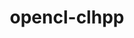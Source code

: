 ---
title: "opencl-clhpp"
layout: cache
categories: [package, v0.23.1]
meta: {"compilers": ["gcc@=11.4.0", "gcc@=9.4.0"], "num_specs": 2, "num_specs_by_stack": {"e4s": 1, "e4s-power": 1, "root": 2}, "oss": ["ubuntu20.04", "ubuntu22.04"], "platforms": ["linux"], "stacks": ["e4s", "e4s-power", "root"], "targets": ["ppc64le", "x86_64_v3"], "versions": ["2.0.16"]}
spec_details: [{"compiler": "gcc@=9.4.0", "hash": "3o7d52fpx6xtar57azekmeff5v6ev6dd", "os": "ubuntu20.04", "platform": "linux", "size": "-", "stacks": ["e4s-power", "root"], "tarball": "https://binaries.spack.io/v0.23.1/build_cache/linux-ubuntu20.04-ppc64le/gcc-9.4.0/opencl-clhpp-2.0.16/linux-ubuntu20.04-ppc64le-gcc-9.4.0-opencl-clhpp-2.0.16-3o7d52fpx6xtar57azekmeff5v6ev6dd.spack", "target": "ppc64le", "variants": ["build_system=cmake", "build_type=Release", "generator=make", "~ipo"], "versions": ["2.0.16"]}, {"compiler": "gcc@=11.4.0", "hash": "wuejhmky7znwyhuwmxqjz4ptpvefggie", "os": "ubuntu22.04", "platform": "linux", "size": "-", "stacks": ["e4s", "root"], "tarball": "https://binaries.spack.io/v0.23.1/build_cache/linux-ubuntu22.04-x86_64_v3/gcc-11.4.0/opencl-clhpp-2.0.16/linux-ubuntu22.04-x86_64_v3-gcc-11.4.0-opencl-clhpp-2.0.16-wuejhmky7znwyhuwmxqjz4ptpvefggie.spack", "target": "x86_64_v3", "variants": ["build_system=cmake", "build_type=Release", "generator=make", "~ipo"], "versions": ["2.0.16"]}]
---